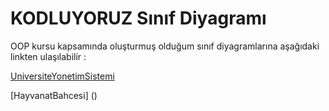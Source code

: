 # KODLUYORUZ Sınıf Diyagramı

OOP kursu kapsamında oluşturmuş olduğum sınıf diyagramlarına
aşağıdaki linkten ulaşılabilir :

[UniversiteYonetimSistemi](https://github.com/fatihcan48/OOP_ClassDiagram/blob/master/figures/UniversiteYonetimSistemi.PNG)

[HayvanatBahcesi] ()